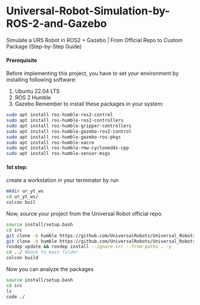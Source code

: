 # Universal-Robot-Simulation-by-ROS-2-and-Gazebo
Simulate a UR5 Robot in ROS2 + Gazebo | From Official Repo to Custom Package (Step-by-Step Guide)
#### Prerequisite
Before implementing this project, you have to set your environment by installing following software:
1. Ubuntu 22.04 LTS
2. ROS 2 Humble
3. Gazebo
Remember to install these packages in your system:
```bash
sudo apt install ros-humble-ros2-control
sudo apt install ros-humble-ros2-controllers
sudo apt install ros-humble-gripper-controllers
sudo apt install ros-humble-gazebo-ros2-control
sudo apt install ros-humble-gazebo-ros-pkgs
sudo apt install ros-humble-xacro
sudo apt install ros-humble-rmw-cyclonedds-cpp
sudo apt install ros-humble-sensor-msgs
```
#### 1st step:
create a workstation in your terminator by run 
```bash
mkdir ur_yt_ws
cd ur_yt_ws/
colcon buil
```
Now, source your project from the Universal Robot official repo.
```bash
source install/setup.bash
cd src
git clone -b humble https://github.com/UniversalRobots/Universal_Robots_ROS2_Description.git
git clone -b humble https://github.com/UniversalRobots/Universal_Robots_ROS2_Gazebo_Simulation.git
rosdep update && rosdep install --ignore-src --from-paths . -y
cd ../ #back to main folder
colcon build
```
Now you can analyze the packages 
```bash
source install/setup.bash
cd src
ls
code ./
```
